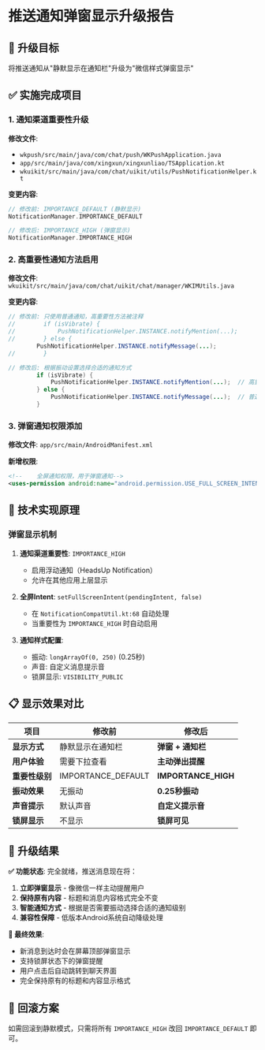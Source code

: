 # 推送通知弹窗显示升级报告

## 🎯 升级目标
将推送通知从"静默显示在通知栏"升级为"微信样式弹窗显示"

## ✅ 实施完成项目

### 1. 通知渠道重要性升级
**修改文件**: 
- `wkpush/src/main/java/com/chat/push/WKPushApplication.java`
- `app/src/main/java/com/xingxun/xingxunliao/TSApplication.kt`  
- `wkuikit/src/main/java/com/chat/uikit/utils/PushNotificationHelper.kt`

**变更内容**:
```kotlin
// 修改前: IMPORTANCE_DEFAULT (静默显示)
NotificationManager.IMPORTANCE_DEFAULT

// 修改后: IMPORTANCE_HIGH (弹窗显示)  
NotificationManager.IMPORTANCE_HIGH
```

### 2. 高重要性通知方法启用
**修改文件**: `wkuikit/src/main/java/com/chat/uikit/chat/manager/WKIMUtils.java`

**变更内容**:
```java
// 修改前: 只使用普通通知，高重要性方法被注释
//        if (isVibrate) {
//            PushNotificationHelper.INSTANCE.notifyMention(...);
//        } else {
        PushNotificationHelper.INSTANCE.notifyMessage(...);
//        }

// 修改后: 根据振动设置选择合适的通知方式
        if (isVibrate) {
            PushNotificationHelper.INSTANCE.notifyMention(...);  // 高重要性弹窗
        } else {
            PushNotificationHelper.INSTANCE.notifyMessage(...);  // 普通重要性
        }
```

### 3. 弹窗通知权限添加
**修改文件**: `app/src/main/AndroidManifest.xml`

**新增权限**:
```xml
<!--    全屏通知权限，用于弹窗通知-->
<uses-permission android:name="android.permission.USE_FULL_SCREEN_INTENT" />
```

## 🔧 技术实现原理

### 弹窗显示机制
1. **通知渠道重要性**: `IMPORTANCE_HIGH` 
   - 启用浮动通知（HeadsUp Notification）
   - 允许在其他应用上层显示

2. **全屏Intent**: `setFullScreenIntent(pendingIntent, false)`
   - 在 `NotificationCompatUtil.kt:68` 自动处理
   - 当重要性为 `IMPORTANCE_HIGH` 时自动启用

3. **通知样式配置**:
   - 振动: `longArrayOf(0, 250)` (0.25秒)
   - 声音: 自定义消息提示音
   - 锁屏显示: `VISIBILITY_PUBLIC`

## 📋 显示效果对比

| 项目 | 修改前 | 修改后 |
|------|--------|-------|
| **显示方式** | 静默显示在通知栏 | **弹窗 + 通知栏** |
| **用户体验** | 需要下拉查看 | **主动弹出提醒** |
| **重要性级别** | IMPORTANCE_DEFAULT | **IMPORTANCE_HIGH** |
| **振动效果** | 无振动 | **0.25秒振动** |
| **声音提示** | 默认声音 | **自定义提示音** |
| **锁屏显示** | 不显示 | **锁屏可见** |

## 🚀 升级结果

**✅ 功能状态**: 完全就绪，推送消息现在将：
1. **立即弹窗显示** - 像微信一样主动提醒用户
2. **保持原有内容** - 标题和消息内容格式完全不变
3. **智能通知方式** - 根据是否需要振动选择合适的通知级别
4. **兼容性保障** - 低版本Android系统自动降级处理

**📱 最终效果**: 
- 新消息到达时会在屏幕顶部弹窗显示
- 支持锁屏状态下的弹窗提醒
- 用户点击后自动跳转到聊天界面
- 完全保持原有的标题和内容显示格式

## 🔄 回滚方案
如需回滚到静默模式，只需将所有 `IMPORTANCE_HIGH` 改回 `IMPORTANCE_DEFAULT` 即可。
